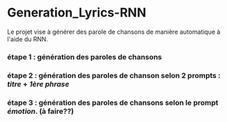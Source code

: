 # Generation_Lyrics-RNN

Le projet vise à générer des parole de chansons de manière automatique à l'aide du RNN.


### étape 1 : génération des paroles de chansons

### étape 2 : génération des paroles de chanson selon 2 prompts : *titre* + *1ère phrase*

### étape 3 : génération des paroles de chansons selon le prompt *émotion*. (à faire??)

